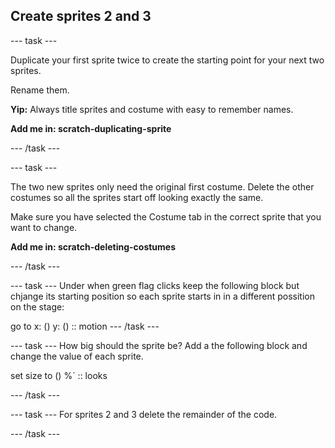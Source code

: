
## Create sprites 2 and 3

--- task ---

Duplicate your first sprite twice to create the starting point for your next two sprites.

Rename them. 

**Yip:** Always title sprites and costume with easy to remember names.

**Add me in: scratch-duplicating-sprite**

--- /task ---

--- task ---

The two new sprites only need the original first costume. Delete the other costumes so all the sprites start off looking exactly the same.

Make sure you have selected the Costume tab in the correct sprite that you want to change.

**Add me in: scratch-deleting-costumes**

--- /task ---

--- task ---
Under when green flag clicks keep the following block but chjange its  starting position so each sprite starts in in a different possition on the stage:

go to x: () y: () :: motion
--- /task ---

--- task ---
How big should the sprite be? Add a the following block and change the value of each sprite.


set size to () %` :: looks

--- /task ---

--- task ---
For sprites 2 and 3 delete the remainder of the code.

--- /task ---

